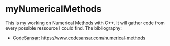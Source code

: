 # myNumericalMethods
This is my working on Numerical Methods with C++. It will gather code from every possible ressource I could find.
The bibliography:
  - CodeSansar: https://www.codesansar.com/numerical-methods
